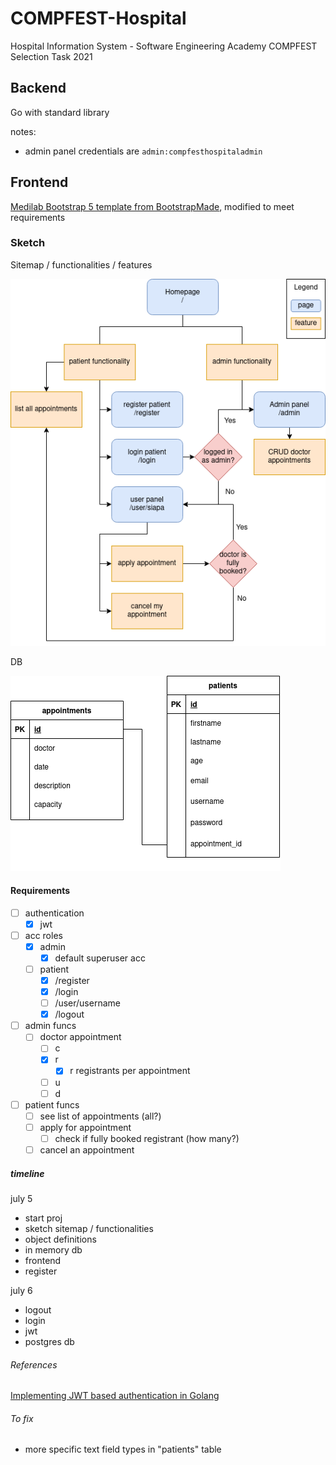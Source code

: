 # COMPFEST-Hospital
Hospital Information System - Software Engineering Academy COMPFEST Selection Task 2021

## Backend

Go with standard library

notes:
- admin panel credentials are `admin:compfesthospitaladmin`

## Frontend

[Medilab Bootstrap 5 template from BootstrapMade](https://bootstrapmade.com/medilab-free-medical-bootstrap-theme/download/), modified to meet requirements

### Sketch

Sitemap / functionalities / features

![](sketch/sketch.png)

DB

![](sketch/db.png)

#### Requirements

- [ ] authentication
  - [x] jwt

- [ ] acc roles
  - [x] admin
    - [x] default superuser acc
  - [ ] patient
    - [x] /register
    - [x] /login
    - [ ] /user/username
    - [x] /logout

- [ ] admin funcs
  - [ ] doctor appointment
    - [ ] c
    - [x] r
      - [x] r registrants per appointment
    - [ ] u
    - [ ] d

- [ ] patient funcs
  - [ ] see list of appointments (all?)
  - [ ] apply for appointment
    - [ ] check if fully booked registrant (how many?)
  - [ ] cancel an appointment

##### timeline

july 5
- start proj
- sketch sitemap / functionalities
- object definitions
- in memory db
- frontend
- register

july 6
- logout
- login
- jwt
- postgres db

###### References

[Implementing JWT based authentication in Golang](https://www.sohamkamani.com/golang/jwt-authentication/)

###### To fix

- more specific text field types in "patients" table
